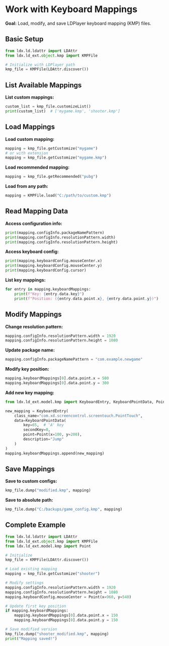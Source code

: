 # Work with Keyboard Mappings

**Goal:** Load, modify, and save LDPlayer keyboard mapping (KMP) files.

## Basic Setup

```python
from ldx.ld.ldattr import LDAttr
from ldx.ld_ext.object.kmp import KMPFile

# Initialize with LDPlayer path
kmp_file = KMPFile(LDAttr.discover())
```

## List Available Mappings

**List custom mappings:**
```python
custom_list = kmp_file.customizeList()
print(custom_list)  # ['mygame.kmp', 'shooter.kmp']
```

## Load Mappings

**Load custom mapping:**
```python
mapping = kmp_file.getCustomize("mygame")
# or with extension
mapping = kmp_file.getCustomize("mygame.kmp")
```

**Load recommended mapping:**
```python
mapping = kmp_file.getRecommended("pubg")
```

**Load from any path:**
```python
mapping = KMPFile.load("C:/path/to/custom.kmp")
```

## Read Mapping Data

**Access configuration info:**
```python
print(mapping.configInfo.packageNamePattern)
print(mapping.configInfo.resolutionPattern.width)
print(mapping.configInfo.resolutionPattern.height)
```

**Access keyboard config:**
```python
print(mapping.keyboardConfig.mouseCenter.x)
print(mapping.keyboardConfig.mouseCenter.y)
print(mapping.keyboardConfig.cursor)
```

**List key mappings:**
```python
for entry in mapping.keyboardMappings:
    print(f"Key: {entry.data.key}")
    print(f"Position: ({entry.data.point.x}, {entry.data.point.y})")
```

## Modify Mappings

**Change resolution pattern:**
```python
mapping.configInfo.resolutionPattern.width = 1920
mapping.configInfo.resolutionPattern.height = 1080
```

**Update package name:**
```python
mapping.configInfo.packageNamePattern = "com.example.newgame"
```

**Modify key position:**
```python
mapping.keyboardMappings[0].data.point.x = 500
mapping.keyboardMappings[0].data.point.y = 300
```

**Add new key mapping:**
```python
from ldx.ld_ext.model.kmp import KeyboardEntry, KeyboardPointData, Point

new_mapping = KeyboardEntry(
    class_name="com.xd.screencontrol.screentouch.PointTouch",
    data=KeyboardPointData(
        key=65,  # 'A' key
        secondKey=0,
        point=Point(x=100, y=200),
        description="Jump"
    )
)
mapping.keyboardMappings.append(new_mapping)
```

## Save Mappings

**Save to custom configs:**
```python
kmp_file.dump("modified.kmp", mapping)
```

**Save to absolute path:**
```python
kmp_file.dump("C:/backups/game_config.kmp", mapping)
```

## Complete Example

```python
from ldx.ld.ldattr import LDAttr
from ldx.ld_ext.object.kmp import KMPFile
from ldx.ld_ext.model.kmp import Point

# Initialize
kmp_file = KMPFile(LDAttr.discover())

# Load existing mapping
mapping = kmp_file.getCustomize("shooter")

# Modify settings
mapping.configInfo.resolutionPattern.width = 1920
mapping.configInfo.resolutionPattern.height = 1080
mapping.keyboardConfig.mouseCenter = Point(x=960, y=540)

# Update first key position
if mapping.keyboardMappings:
    mapping.keyboardMappings[0].data.point.x = 150
    mapping.keyboardMappings[0].data.point.y = 150

# Save modified version
kmp_file.dump("shooter_modified.kmp", mapping)
print("Mapping saved!")
```
